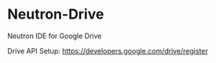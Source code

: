 Neutron-Drive
=============

Neutron IDE for Google Drive

Drive API Setup:
https://developers.google.com/drive/register
